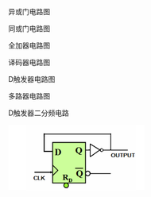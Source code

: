 异或门电路图

同或门电路图

全加器电路图

译码器电路图

D触发器电路图

多路器电路图

D触发器二分频电路

![D触发器二分频电路](基本模块电路图.assets/D触发器二分频电路.png)